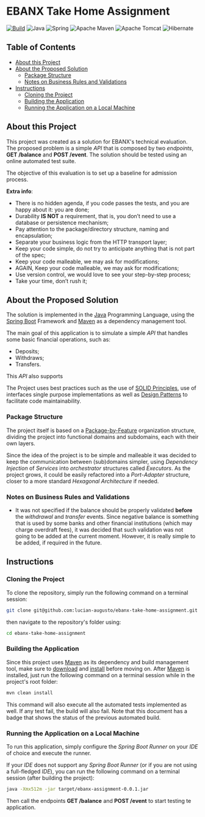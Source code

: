 # EBANX Take Home Assignment
[![Build](https://github.com/lucian-augusto/ebanx-take-home-assignment/actions/workflows/build.yml/badge.svg)](https://github.com/lucian-augusto/ebanx-take-home-assignment/actions/workflows/build.yml)
![Java](https://img.shields.io/badge/java-%23ED8B00.svg?style=for-the-badge&logo=openjdk&logoColor=white)
![Spring](https://img.shields.io/badge/spring-%236DB33F.svg?style=for-the-badge&logo=spring&logoColor=white)
![Apache Maven](https://img.shields.io/badge/Apache%20Maven-C71A36?style=for-the-badge&logo=Apache%20Maven&logoColor=white)
![Apache Tomcat](https://img.shields.io/badge/apache%20tomcat-%23F8DC75.svg?style=for-the-badge&logo=apache-tomcat&logoColor=black)
![Hibernate](https://img.shields.io/badge/Hibernate-59666C?style=for-the-badge&logo=Hibernate&logoColor=white)
## Table of Contents
- [About this Project](#about-this-project)
- [About the Proposed Solution](#about-the-proposed-solution)
  - [Package Structure](#package-structure)
  - [Notes on Business Rules and Validations](#notes-on-business-rules-and-validations)
- [Instructions](#instructions)
  - [Cloning the Project](#cloning-the-project)
  - [Building the Application](#building-the-application)
  - [Running the Application on a Local Machine](#running-the-application-on-a-local-machine)

## About this Project
This project was created as a solution for EBANX's technical evaluation.
The proposed problem is a simple _API_ that is composed by two _endpoints_, **GET /balance** and **POST /event**.
The solution should be tested using an online automated test suite.

The objective of this evaluation is to set up a baseline for admission process.

**Extra info**:
- There is no hidden agenda, if you code passes the tests, and you are happy about it:  you are done;
- Durability **IS NOT** a requirement, that is, you don’t need to use a database or persistence mechanism;
- Pay attention to the package/directory structure, naming and encapsulation;
- Separate your business logic from the HTTP transport layer;
- Keep your code simple, do not try to anticipate anything that is not part of the spec;
- Keep your code malleable, we may ask for modifications;
- AGAIN, Keep your code malleable, we may ask for modifications;
- Use version control, we would love to see your step-by-step process;
- Take your time, don’t rush it;

## About the Proposed Solution
The solution is implemented in the [Java](https://www.oracle.com/java/) Programming Language, using the [Spring Boot](https://spring.io/projects/spring-boot) Framework and [Maven](https://maven.apache.org/) as a dependency management tool.

The main goal of this application is to simulate a simple _API_ that handles some basic financial operations, such as:
- Deposits;
- Withdraws;
- Transfers.

This _API_ also supports 

The Project uses best practices such as the use of [SOLID Principles](https://www.baeldung.com/solid-principles), use of interfaces single purpose implementations as well as [Design Patterns](https://refactoring.guru/design-patterns) to facilitate code maintainability.

### Package Structure
The project itself is based on a [Package-by-Feature](http://www.javapractices.com/topic/TopicAction.do?Id=205) organization structure, dividing the project into functional domains and subdomains, each with their own layers.

Since the idea of the project is to be simple and malleable it was decided to keep the communication between (sub)domains simpler, using _Dependency Injection_ of _Services_ into _orchestrator_ structures called _Executors_.
As the project grows, it could be easily refactored into a _Port_-_Adapter_ structure, closer to a more standard _Hexagonal Architecture_ if needed.

### Notes on Business Rules and Validations
- It was not specified if the balance should be properly validated **before** the _withdrawal_ and _transfer_ events. 
Since negative balance is something that is used by some banks and other financial institutions (which may charge overdraft fees), it was decided that such validation was not going to be added at the current moment.
However, it is really simple to be added, if required in the future. 

## Instructions
### Cloning the Project
To clone the repository, simply run the following command on a terminal session:

```bash
git clone git@github.com:lucian-augusto/ebanx-take-home-assignment.git
```

then navigate to the repository's folder using:

```bash
cd ebanx-take-home-assignment
```

### Building the Application
Since this project uses [Maven](https://maven.apache.org/) as its dependency and build management tool, make sure to [download](https://maven.apache.org/download.cgi) and [install](https://maven.apache.org/install.html) before moving on.
After [Maven](https://maven.apache.org/) is installed, just run the following command on a terminal session while in the project's root folder:

```bash
mvn clean install
```

This command will also execute all the automated tests implemented as well. If any test fail, the build will also fail. Note that this document has a badge that shows the status of the previous automated build.

### Running the Application on a Local Machine
To run this application, simply configure the _Spring Boot Runner_ on your _IDE_ of choice and execute the runner.

If your _IDE_ does not support any _Spring Boot Runner_ (or if you are not using a full-fledged _IDE_), you can run the following command on a terminal session (after building the project):

```bash
java -Xmx512m -jar target/ebanx-assignment-0.0.1.jar
```

Then call the endpoints **GET /balance** and **POST /event** to start testing te application.